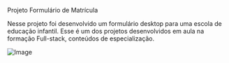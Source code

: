 Projeto Formulário de Matrícula

Nesse projeto foi desenvolvido um formulário desktop para uma escola de educação infantil. 
Esse é um dos projetos desenvolvidos em aula na formação Full-stack, conteúdos de especialização.

![Image](https://github.com/user-attachments/assets/57f7b80b-49f3-41ed-9a11-3be60b7f7828)
